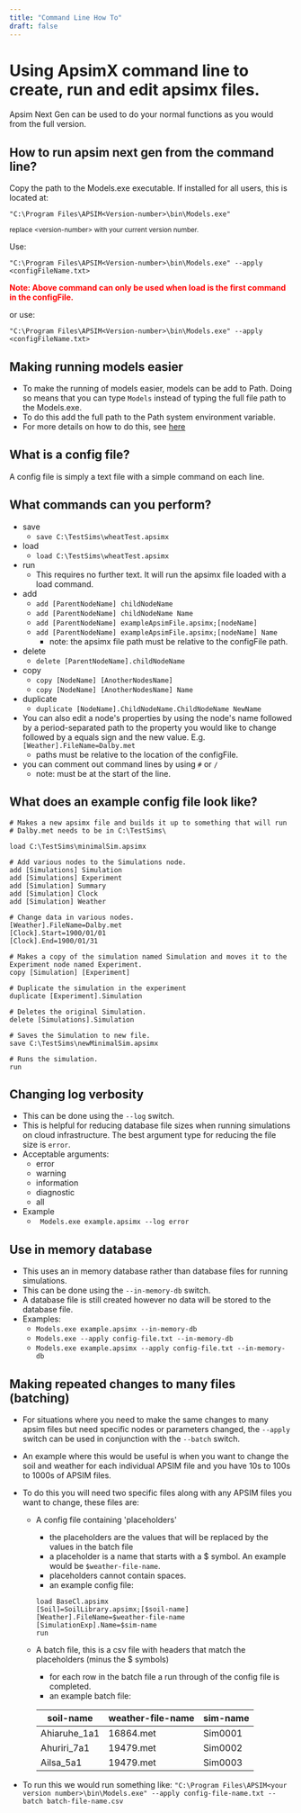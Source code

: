 ```yaml
---
title: "Command Line How To"
draft: false
---
```


# Using ApsimX command line to create, run and edit apsimx files.

Apsim Next Gen can be used to do your normal functions as you would from the full version.

## How to run apsim next gen from the command line?

Copy the path to the Models.exe executable. If installed for all users, this is located at:

```
"C:\Program Files\APSIM<Version-number>\bin\Models.exe"
```

<small> replace \<version-number\> with your current version number. </small>

Use: 

```
"C:\Program Files\APSIM<Version-number>\bin\Models.exe" --apply <configFileName.txt>
``` 
<strong style="color:red"> Note: Above command can only be used when load is the first command in the configFile. </strong>

or use: 

```
"C:\Program Files\APSIM<Version-number>\bin\Models.exe" --apply <configFileName.txt> 
```


## Making running models easier
* To make the running of models easier, models can be add to Path. Doing so means that you can type `Models` instead of typing the full file path to the Models.exe.
* To do this add the full path to the Path system environment variable. 
* For more details on how to do this, see <a href="https://www.architectryan.com/2018/03/17/add-to-the-path-on-windows-10/" target="_blank">here</a>


## What is a config file?

A config file is simply a text file with a simple command on each line.


## What commands can you perform?

- save
    - ```save C:\TestSims\wheatTest.apsimx```
- load
    - ```load C:\TestSims\wheatTest.apsimx```
- run
    - This requires no further text. It will run the apsimx file loaded with a load command.
- add
    - ```add [ParentNodeName] childNodeName```
    - ```add [ParentNodeName] childNodeName Name```
    - ```add [ParentNodeName] exampleApsimFile.apsimx;[nodeName]```
    - ```add [ParentNodeName] exampleApsimFile.apsimx;[nodeName] Name```
        - note: the apsimx file path must be relative to the configFile path.
- delete
    - ```delete [ParentNodeName].childNodeName```
- copy
    - ```copy [NodeName] [AnotherNodesName]```
    - ```copy [NodeName] [AnotherNodesName] Name```
- duplicate
    - ```duplicate [NodeName].ChildNodeName.ChildNodeName NewName```
- You can also edit a node's properties by using the node's name followed by a period-separated path to the property you would like to change followed by a equals sign and the new value. E.g. ```[Weather].FileName=Dalby.met```
    - paths must be relative to the location of the configFile.
- you can comment out command lines by using ```#``` or ```/```
    - note: must be at the start of the line. 


## What does an example config file look like?
```
# Makes a new apsimx file and builds it up to something that will run
# Dalby.met needs to be in C:\TestSims\

load C:\TestSims\minimalSim.apsimx

# Add various nodes to the Simulations node.
add [Simulations] Simulation
add [Simulations] Experiment
add [Simulation] Summary
add [Simulation] Clock
add [Simulation] Weather

# Change data in various nodes.
[Weather].FileName=Dalby.met
[Clock].Start=1900/01/01
[Clock].End=1900/01/31

# Makes a copy of the simulation named Simulation and moves it to the Experiment node named Experiment.
copy [Simulation] [Experiment]

# Duplicate the simulation in the experiment
duplicate [Experiment].Simulation

# Deletes the original Simulation.
delete [Simulations].Simulation

# Saves the Simulation to new file.
save C:\TestSims\newMinimalSim.apsimx

# Runs the simulation.
run
```


## Changing log verbosity
- This can be done using the `--log` switch.
- This is helpful for reducing database file sizes when running simulations on cloud infrastructure. The best argument type for reducing the file size is `error`.
- Acceptable arguments:
    - error
    - warning
    - information
    - diagnostic
    - all 
- Example
    - ` Models.exe example.apsimx --log error`


## Use in memory database
- This uses an in memory database rather than database files for running simulations.
- This can be done using the `--in-memory-db` switch.
- A database file is still created however no data will be stored to the database file.
- Examples:
    - `Models.exe example.apsimx --in-memory-db`
    - `Models.exe --apply config-file.txt --in-memory-db`
    - `Models.exe example.apsimx --apply config-file.txt --in-memory-db`

## Making repeated changes to many files (batching)
* For situations where you need to make the same changes to many apsim files but need specific nodes or parameters changed, 
the `--apply` switch can be used in conjunction with the `--batch` switch.
* An example where this would be useful is when you want to change the soil and weather for each individual APSIM file and you have 10s to 100s to 1000s of APSIM files.

* To do this you will need two specific files along with any APSIM files you want to change, these files are:

    * A config file containing 'placeholders'
        * the placeholders are the values that will be replaced by the values in the batch file 
        * a placeholder is a name that starts with a $ symbol. An example would be `$weather-file-name`.
        * placeholders cannot contain spaces.
        * an example config file:

        ```
        load BaseCl.apsimx
        [Soil]=SoilLibrary.apsimx;[$soil-name]
        [Weather].FileName=$weather-file-name
        [SimulationExp].Name=$sim-name
        run 
        ```

    * A batch file, this is a csv file with headers that match the placeholders (minus the $ symbols)
        * for each row in the batch file a run through of the config file is completed. 
        * an example batch file:

        
        |soil-name|weather-file-name|sim-name|
        |----|----|----|
        |Ahiaruhe_1a1|16864.met|Sim0001|
        |Ahuriri_7a1|19479.met|Sim0002|
        |Ailsa_5a1|19479.met|Sim0003|
        
    
* To run this we would run something like: `"C:\Program Files\APSIM<your version number>\bin\Models.exe" --apply config-file-name.txt --batch batch-file-name.csv`

